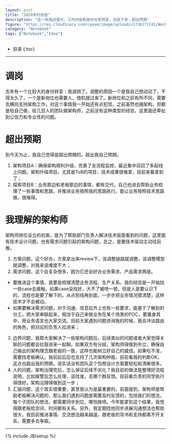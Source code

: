 ```yaml
---
layout: post
title: "2024年的总结"
description: "这一年挑战很大，工作内容和身份也有转变，总结下来：超出预期"
figure: "https://res.cloudinary.com/cyeam/image/upload/v1736171741/WechatIMG8.jpg"
category: "Notebook"
tags: ["Notebook","Idea"]
---
```


* 目录
{:toc}
---

# 调岗

去年有一个比较大的身份转变：我调岗了。调整的原因一个是我自己想动动了，干得太久了，一个是新岗位也需要人，借机就过来了。新岗位和之前有所不同，需要去横向支持架构工作。对这个事情我一开始还有点犯怵，之前虽然也搞架构，但都是给自己做，给几百人的团队做架构师，之前没有这种类型的经验，这里面还牵扯到公信力和专业性的问题。


# 超出预期
到今天为止，我自己觉得是超出预期的，超出我自己预期。

1. 架构项目A：确保架构顺利升级，完善了全流程监控，最近集中召回了多起线上问题。架构升级项目，尤其是ToB的项目，技术成果很难拿，目前来看拿到了；
2. 探索项目B：业务那边和老板那边的事情，都有交代，自己也进去帮助业务梳理了一些事情和思路，并推进业务按照我的思路执行。能让业务按照技术思路做，很难得。

# 我理解的架构师

架构师岗位设立的初衷，是为了帮助部门负责人解决技术层面看到的问题，这里面有技术设计问题，也有需求问题引起的架构问题，总之，是要技术驱动主动往前推。
1. 方案问题，这个好办，方案拿出来review下，该调整链路就调整，该调整模型就调整，对我来说难度不大；
2. 需求问题，这个会复杂很多，因为它还会好办业务需求、产品需求两层。
  - 要推进这个事情，首要是梳理清楚业务流程、生产关系。我的经验是一开始找一些case去接触，如果case没找好，大不了被喷一顿，但是人是要认识下的，流程也是要了解下的，从点到线再到面，一步步把业务情况摸清楚，这样技术才不会被动。
  - 如果要解决需求问题，对于沟通、信息拉齐上也有一些要求，能基于了解到的分工，把大家串联起来，相当于自己来做业务在某个场景的POC，要置身其中，用业务语言也大家交流。目前大家遇到问题咨询我的时候，我会冲淡路由的角色，把对应的负责人拉进来；
3. 边界问题，我帮大家解决了一些架构问题后，后续类似的问题或者大家觉得关联的问题都会拉我进来一起聊。如果双方有分歧，架构师得做到中立，确保自己输出的架构理念跟老板的一致，这样也能树立好自己的威信。如果吃不准，需要找老板确认。我前前后后也支持了几次架构仲裁，目前看我的判断OK，这点也超出我的预期，说实话没有团队这个包袱设计方案要轻松和清晰很多。
4. 人的问题，架构治理完后，怎么保证后续不劣化？我目前的做法是整理好流程说明，比如报警后怎么处理，该找谁，去哪个群反馈。目前看负责的同学执行得很好。架构治理得做到这一步；
5. 汇报问题，这个其实很重要，甚至我认为是最重要的。前面提到，架构师是帮助老板解决问题的，那么我们遇到问题是需要及时反馈的，包括我们的想法，每个子团队的想法，都需要同步到位，哪怕挨喷。今年能拿到这个结果，我觉得跟老板给空间、时间都有关系。另外，我定期找他同步进展沟通想法也帮助很大，我目前推进事情、交流想法越来越遛，跟老板的背书和支持都离不开关系，需要多去争取。

---


{% include JB/setup %}
